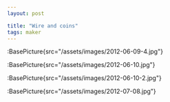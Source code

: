 ```yaml
---
layout: post

title: "Wire and coins"
tags: maker
---
```


:BasePicture{src="/assets/images/2012-06-09-4.jpg"}

:BasePicture{src="/assets/images/2012-06-10.jpg"}

:BasePicture{src="/assets/images/2012-06-10-2.jpg"}

:BasePicture{src="/assets/images/2012-07-08.jpg"}

<!--more-->
